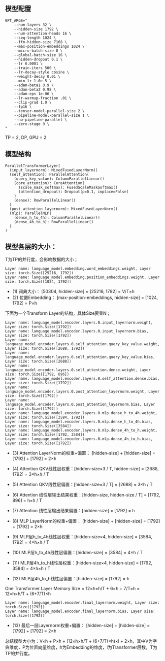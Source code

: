 ## 模型配置

```
GPT_ARGS="
    --num-layers 32 \
    --hidden-size 1792 \
    --num-attention-heads 16 \
    --seq-length 1024 \
    --ffn-hidden-size 7168 \
    --max-position-embeddings 1024 \
    --micro-batch-size 8 \
    --global-batch-size 16 \
    --hidden-dropout 0.1 \
    --lr 0.0001 \
    --train-iters 500 \
    --lr-decay-style cosine \
    --weight-decay 0.01 \
    --min-lr 1.0e-5 \
    --adam-beta1 0.9 \
    --adam-beta2 0.98 \
    --adam-eps 1e-06 \
    --lr-warmup-fraction .01 \
    --clip-grad 1.0 \
    --fp16 \
    --tensor-model-parallel-size 2 \
    --pipeline-model-parallel-size 1 \
    --no-pipeline-parallel \
    --zero-stage 0 \
"
```

TP = 2, DP, GPU = 2

## 模型结构

```
ParallelTransformerLayer(
  (input_layernorm): MixedFusedLayerNorm()
  (self_attention): ParallelAttention(
    (query_key_value): ColumnParallelLinear()
    (core_attention): CoreAttention(
      (scale_mask_softmax): FusedScaleMaskSoftmax()
      (attention_dropout): Dropout(p=0.1, inplace=False)
    )
    (dense): RowParallelLinear()
  )
  (post_attention_layernorm): MixedFusedLayerNorm()
  (mlp): ParallelMLP(
    (dense_h_to_4h): ColumnParallelLinear()
    (dense_4h_to_h): RowParallelLinear()
  )
)
```

## 模型各层的大小：

T为TP的并行度，会影响数据的大小；

```
Layer name: language_model.embedding.word_embeddings.weight, Layer size: torch.Size([25216, 1792])
Layer name: language_model.embedding.position_embeddings.weight, Layer size: torch.Size([1024, 1792])
```

- (1) 词典大小： [50304, hidden-size] = [25216, 1792] = V/T×h
- (2) 位置Embedding： [max-position-embeddings, hidden-size] = [1024, 1792] = P×h

下面为一个Transform Layer的结构，具体Size要乘N；


```
Layer name: language_model.encoder.layers.0.input_layernorm.weight, Layer size: torch.Size([1792])
Layer name: language_model.encoder.layers.0.input_layernorm.bias, Layer size: torch.Size([1792])
Layer name: language_model.encoder.layers.0.self_attention.query_key_value.weight, Layer size: torch.Size([2688, 1792])
Layer name: language_model.encoder.layers.0.self_attention.query_key_value.bias, Layer size: torch.Size([2688])
Layer name: language_model.encoder.layers.0.self_attention.dense.weight, Layer size: torch.Size([1792, 896])
Layer name: language_model.encoder.layers.0.self_attention.dense.bias, Layer size: torch.Size([1792])
Layer name: language_model.encoder.layers.0.post_attention_layernorm.weight, Layer size: torch.Size([1792])
Layer name: language_model.encoder.layers.0.post_attention_layernorm.bias, Layer size: torch.Size([1792])
Layer name: language_model.encoder.layers.0.mlp.dense_h_to_4h.weight, Layer size: torch.Size([3584, 1792])
Layer name: language_model.encoder.layers.0.mlp.dense_h_to_4h.bias, Layer size: torch.Size([3584])
Layer name: language_model.encoder.layers.0.mlp.dense_4h_to_h.weight, Layer size: torch.Size([1792, 3584])
Layer name: language_model.encoder.layers.0.mlp.dense_4h_to_h.bias, Layer size: torch.Size([1792])
```

- (3) Attention LayerNorm的权重+偏置： [hidden-size] + [hidden-size] = [1792] + [1792] = 2×h
- (4) Attention QKV线性层权重：[hidden-size×3 / T, hidden-size] = [2688, 1792] = 3×h×h / T 
- (5) Attention QKV线性层偏置：[hidden-size×3 / T] = [2688] = 3×h / T
- (6) Attention 线性层输出结果权重：[hidden-size, hidden-size / T] = [1792, 896] = h×h / T
- (7) Attention 线性层输出结果偏置：[hidden-size] = [1792] = h


- (8) MLP LayerNorm的权重+偏置： [hidden-size] + [hidden-size] = [1792] + [1792] = 2×h
- (9) MLP层h_to_4h线性层权重：[hidden-size×4, hidden-size] = [3584, 1792] = 4×h×h / T
- (10) MLP层h_to_4h线性层偏置：[hidden-size] = [3584] = 4×h / T
- (11) MLP层4h_to_h线性层权重：[hidden-size×4, hidden-size] = [1792, 3584] = 4×h×h / T
- (12) MLP层4h_to_h线性层偏置：[hidden-size] = [1792] = h

One Transformer Layer Memory Size = 12×h×h/T +  6×h + 7/T×h = 12×h×h/T + (6+7/T)×h


```
Layer name: language_model.encoder.final_layernorm.weight, Layer size: torch.Size([1792])
Layer name: language_model.encoder.final_layernorm.bias, Layer size: torch.Size([1792])
```
- (13) 最后一层Layernorm权重+偏置： [hidden-size] + [hidden-size] = [1792] + [1792] = 2×h


总结模型大小为：V×h + P×h + (12×h×h/T + (6+7/T)×h)×l + 2×h，其中V为字典维度，P为位置向量维度，h为Embedding的维度，l为Transformer层数，T为TP的并行度。
